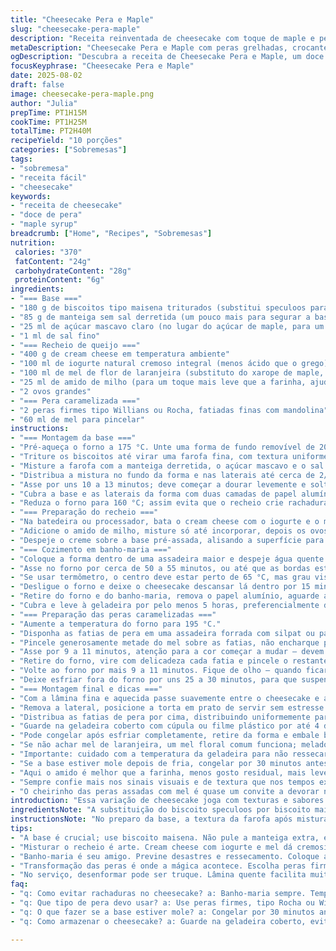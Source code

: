 ```yaml
---
title: "Cheesecake Pera e Maple"
slug: "cheesecake-pera-maple"
description: "Receita reinventada de cheesecake com toque de maple e peras grelhadas, usando base crocante e cremosidade equilibrada. Inclui substituições práticas para ingredientes difíceis, ajustes na cocção para evitar rachaduras e técnicas para deixar o sabor mais complexo. Receita rende 10 porções. Cozimento total próximo de 2h30 com etapas de resfriamento obrigatório. Uso do forno em duas temperaturas para textura ideal. Sem nozes, com farinha mais fina na massa. Uma boa pedida para sobremesas de outono e inverno, que aguça o paladar com a doçura da pera e o aroma típico do açúcar de maple."
metaDescription: "Cheesecake Pera e Maple com peras grelhadas, crocante e saborosa; a combinação perfeita para a sobremesa do outono."
ogDescription: "Descubra a receita de Cheesecake Pera e Maple, um doce incrível que combina textura e sabores únicos, ideal para o inverno."
focusKeyphrase: "Cheesecake Pera e Maple"
date: 2025-08-02
draft: false
image: cheesecake-pera-maple.png
author: "Julia"
prepTime: PT1H15M
cookTime: PT1H25M
totalTime: PT2H40M
recipeYield: "10 porções"
categories: ["Sobremesas"]
tags:
- "sobremesa"
- "receita fácil"
- "cheesecake"
keywords:
- "receita de cheesecake"
- "doce de pera"
- "maple syrup"
breadcrumb: ["Home", "Recipes", "Sobremesas"]
nutrition: 
 calories: "370"
 fatContent: "24g"
 carbohydrateContent: "28g"
 proteinContent: "6g"
ingredients:
- "=== Base ==="
- "180 g de biscoitos tipo maisena triturados (substitui speculoos para sabor mais neutro)"
- "85 g de manteiga sem sal derretida (um pouco mais para segurar a base)"
- "25 ml de açúcar mascavo claro (no lugar do açúcar de maple, para um toque mais caramelado)"
- "1 ml de sal fino"
- "=== Recheio de queijo ==="
- "400 g de cream cheese em temperatura ambiente"
- "100 ml de iogurte natural cremoso integral (menos ácido que o grego)"
- "100 ml de mel de flor de laranjeira (substituto do xarope de maple, gosto floral leve)"
- "25 ml de amido de milho (para um toque mais leve que a farinha, ajuda a firmar)"
- "2 ovos grandes"
- "=== Pera caramelizada ==="
- "2 peras firmes tipo Willians ou Rocha, fatiadas finas com mandolina"
- "60 ml de mel para pincelar"
instructions:
- "=== Montagem da base ==="
- "Pré-aqueça o forno a 175 °C. Unte uma forma de fundo removível de 20 cm e forre o fundo com papel manteiga. Mantenha a manteiga derretida à mão para ajustar a textura da massa se necessário."
- "Triture os biscoitos até virar uma farofa fina, com textura uniforme mas não pó demais, para manter certa crocância."
- "Misture a farofa com a manteiga derretida, o açúcar mascavo e o sal até ficar homogêneo. Se estiver muito seco, pingue um pouco mais de manteiga. Não amasse demais para evitar compactação excessiva."
- "Distribua a mistura no fundo da forma e nas laterais até cerca de 2/3 da altura, pressionando com as costas de uma colher para compactar sem espremê-la a ponto de endurecer."
- "Asse por uns 10 a 13 minutos; deve começar a dourar levemente e soltar um aroma tostado. Retire e deixe esfriar. Esse resfriamento evita que o recheio aqueça demais depois."
- "Cubra a base e as laterais da forma com duas camadas de papel alumínio forte – para proteger do vapor durante o banho-maria na cocção do cheesecake. Quanto melhor for vedado, melhor a textura do recheio."
- "Reduza o forno para 160 °C; assim evita que o recheio crie rachaduras por calor excessivo."
- "=== Preparação do recheio ==="
- "Na batedeira ou processador, bata o cream cheese com o iogurte e o mel cuidadosamente até ficar lisinho. Evite bater demais para não incorporar ar e criar bolhas, que dão rachaduras no forno."
- "Adicione o amido de milho, misture só até incorporar, depois os ovos, um a um, envolvendo suavemente com espátula para evitar bater demais."
- "Despeje o creme sobre a base pré-assada, alisando a superfície para uma finalização lisa."
- "=== Cozimento em banho-maria ==="
- "Coloque a forma dentro de uma assadeira maior e despeje água quente até atingir 1/3 da lateral da forma. Isso cria vapor constante e evita que o recheio resseque durante o cozimento."
- "Asse no forno por cerca de 50 a 55 minutos, ou até que as bordas estejam firmes e o centro ainda esteja ligeiramente tremido ao movimento (quando mexer a forma)."
- "Se usar termômetro, o centro deve estar perto de 65 °C, mas grau visual é mais confiável para evitar passar do ponto."
- "Desligue o forno e deixe o cheesecake descansar lá dentro por 15 minutos com a porta entreaberta para evitar choque térmico abrupto—isso previne rachaduras."
- "Retire do forno e do banho-maria, remova o papel alumínio, aguarde a base ficar em temperatura ambiente, ideal umas 45 minutos para esfriar."
- "Cubra e leve à geladeira por pelo menos 5 horas, preferencialmente de um dia para o outro para melhor consistência."
- "=== Preparação das peras caramelizadas ==="
- "Aumente a temperatura do forno para 195 °C."
- "Disponha as fatias de pera em uma assadeira forrada com silpat ou papel manteiga."
- "Pincele generosamente metade do mel sobre as fatias, não encharque para não ficarem moles."
- "Asse por 9 a 11 minutos, atenção para a cor começar a mudar – devem dourar sem queimar, aroma doce de caramelo começando a invadir o ambiente."
- "Retire do forno, vire com delicadeza cada fatia e pincele o restante do mel."
- "Volte ao forno por mais 9 a 11 minutos. Fique de olho – quando ficarem amber brilhantes e flexíveis, mas firmes ao toque, estão no ponto."
- "Deixe esfriar fora do forno por uns 25 a 30 minutos, para que suspendam a cocção residual e mantenham textura agradável."
- "=== Montagem final e dicas ==="
- "Com a lâmina fina e aquecida passe suavemente entre o cheesecake e a forma para soltar as bordas completamente."
- "Remova a lateral, posicione a torta em prato de servir sem estresse."
- "Distribua as fatias de pera por cima, distribuindo uniformemente para uma apresentação rústica mas elegante."
- "Guarde na geladeira coberto com cúpula ou filme plástico por até 4 dias; sabor e textura se estabilizam, ganhando um toque de maturação."
- "Pode congelar após esfriar completamente, retire da forma e embale bem para evitar queimaduras."
- "Se não achar mel de laranjeira, um mel floral comum funciona; melado de cana pode substituir para um toque mais terroso na massa."
- "Importante: cuidado com a temperatura da geladeira para não ressecar demais o cheesecake, lugar ideal é prateleira intermediária."
- "Se a base estiver mole depois de fria, congelar por 30 minutos antes de montar ajuda a firmar."
- "Aqui o amido é melhor que a farinha, menos gosto residual, mais leve no paladar."
- "Sempre confie mais nos sinais visuais e de textura que nos tempos exatos. Cada forno é diferente, adaptação é a alma da cozinha."
- "O cheirinho das peras assadas com mel é quase um convite a devorar na hora, mas vale a pena esperar a rotina final de resfriamento."
introduction: "Essa variação de cheesecake joga com texturas e sabores menos convencionais. Troquei biscoito speculoos por maisena enquanto brinquei com o mel de flor simples no lugar do xarope de bordo. O resultado? Doses balanceadas pra aquele toque cremoso sem pesar no paladar ou ressecar o doce. A base precisa estar crocante na medida certa; se amolecer demais, ou a mistura do recheio não tem ponto certo, fica meio decepcionante. O banho-maria é sacanagem a parte – regula a temperatura para que o queijo cozinhe sem virar omelete. As peras? Ah, melhor parte do aroma! Caramelizadas na medida, ganhando brilho e sabor profundos, fazem toda a diferença. Já briguei com rachaduras e bolhas, aprendi a controlar batida da massa para isso. Timing é chave para a rotina dos fornos caseiros. Adotei o amido no recheio para um toque macio e firme, menos salgadinho que só farinha. Dá para preparar no dia anterior, deixar gelar bem e ir para a festa tranquilo. Substituições? Sempre bom, melado de cana no lugar do mel até combina com a pegada outonal. Maisena no lugar do speculoos: mais neutro, aceita mais sabores. A receita pede atenção, mas recompensa com uma sobremesa que surpreende e se mantém firme – para estações frescas, hugs de cozinha em forma de doce."
ingredientsNote: "A substituição do biscoito speculoos por biscoito maisena é para abrir espaço no sabor, controlando a doçura e aroma das especiarias que o speculoos traz e podem brigar com o mel floral no recheio. Acrescentar um pouco mais de manteiga na massa ajuda a dar liga sem endurecer, levando a uma base menos quebradiça. O açúcar mascavo confere um leve toque caramelado que casa muito bem com a pera. No preparo do recheio, trocar o xarope de bordo pelo mel adiciona notas florais, que equilibram a cremosidade do cream cheese. Usar amido de milho em vez de farinha reduz o peso na massa e evita aquele gosto de 'pasta' que farinha por vezes traz. Os ovos entram para dar estrutura; importante ir devagar no bate-papo com eles para manter o recheio denso mas leve. Para as peras, escolha uma variedade firme, como Rocha ou Willians, que mantém a textura após o cozimento, evitando aquela melequeira indesejada. O mel pincelado nas peras é essencial para caramelização e brilho, troque por açúcar demerara se quiser um toque mais rústico, lembrando que poderá exigir cuidado extra para não queimar. Papel alumínio na forma é para garantir que vapor não entre, preservando a cremosidade do recheio; no banho-maria, garantir temperatura controlada evita rachaduras ou achatamento do cheesecake."
instructionsNote: "No preparo da base, a textura da farofa após misturar com manteiga deve ficar úmida, porém soltinha, fácil de espalhar, sem grudar nas mãos. Assar até começar a dourar é sinal que a crosta começa a firmar, importante para evitar que se quebre ao desenformar. Na hora do recheio, misture só até a consistência ficar homogênea, pesado bater demais pois entra ar demais e causa rachaduras ao assar. Banho-maria mantém o cheesecake umedecido, essencial para evitar rachaduras, serve também para cozimento uniforme. Após assar, a indicação visual de bordas firmes e centro levemente tremido é chave para textura lisa. Descansar dentro do forno evita choque térmico que trinca. O resfriamento prolongado fortalece estrutura e faz a textura encorpar. Para as peras, regule o tempo de assar para que não fiquem moles demais; o mel carameliza e cria aquele brilho que é sinal de que o açúcar está no ponto. Ao manusear o cheesecake para desenformar, passe a lâmina fina aquecida para ajudar na liberação; isso evita desmanchar o bolo. Montar só na hora de servir mantém beleza e textura, com as peras ainda frescas, brilhantes. Para armazenar, manter na geladeira sob cobertura retém umidade e evita absorção de odores estranhos. Congelamento pode ser feito antes da etapa das peras, facilita pré-preparo. Reprovações mais comuns? Base mole, recheio rachado ou peras que viram purê. Controle de umidade e temperatura do forno são suas armas para evitar desastre."
tips:
- "A base é crucial; use biscoito maisena. Não pule a manteiga extra, ela dá liga. Bata a farofa e observe a textura. Deve ser úmida mas soltinha. Se não compactar, vai desmoronar ao desenformar. Asse até começar a dourar. Cuidado para não queimar, aroma é seu guia."
- "Misturar o recheio é arte. Cream cheese com iogurte e mel dá cremosidade, mas fuja das bolhas. Evite excesso de ar. Misture levemente, tudo no tempo certo. O amido de milho vai facilitar a textura, sem gosto pesado da farinha. Visual da mistura é chave para o ponto certo."
- "Banho-maria é seu amigo. Previne desastres e ressecamento. Coloque água quente ao redor, isso mantém a umidade. O centro deve tremer um pouco ao movê-lo. Desligue o forno mas deixe por 15 minutos. Isso evita choque térmico. Serve para deixar o cheesecake com textura perfeita."
- "Transformação das peras é onde a mágica acontece. Escolha peras firmes; nada de amolecidas. O mel é essencial. Pincele gentilmente, e asse na temperatura certa. O brilho vai vir quando o açúcar carameliza. Fique de olho, e retire antes de secarem demais."
- "No serviço, desenformar pode ser truque. Lâmina quente facilita muito. Entre o cheesecake e a forma, só assim não desmancha. Apresente as peras por cima, visual é importante. Cubra e conserve na geladeira. Sabor melhora com o tempo, mas não deixe muito. Congele se precisar."
faq:
- "q: Como evitar rachaduras no cheesecake? a: Banho-maria sempre. Temperatura baixa do forno é crucial. Deixe ele descansar dentro do forno. O centro deve ser levemente tremido ao final."
- "q: Que tipo de pera devo usar? a: Use peras firmes, tipo Rocha ou Willians. Essas mantém textura ao assar. Evite peras muito maduras. Senão, ficam purê."
- "q: O que fazer se a base estiver mole? a: Congelar por 30 minutos antes de montar ajuda. Ajustar a quantidade de manteiga também melhora a firmeza. Se secar demais, perde a crocância."
- "q: Como armazenar o cheesecake? a: Guarde na geladeira coberto, evita secar. Vinte e quatro horas de descanso ajuda a intensificar o sabor. Congele antes de adicionar as peras para melhor conservação."

---
```

